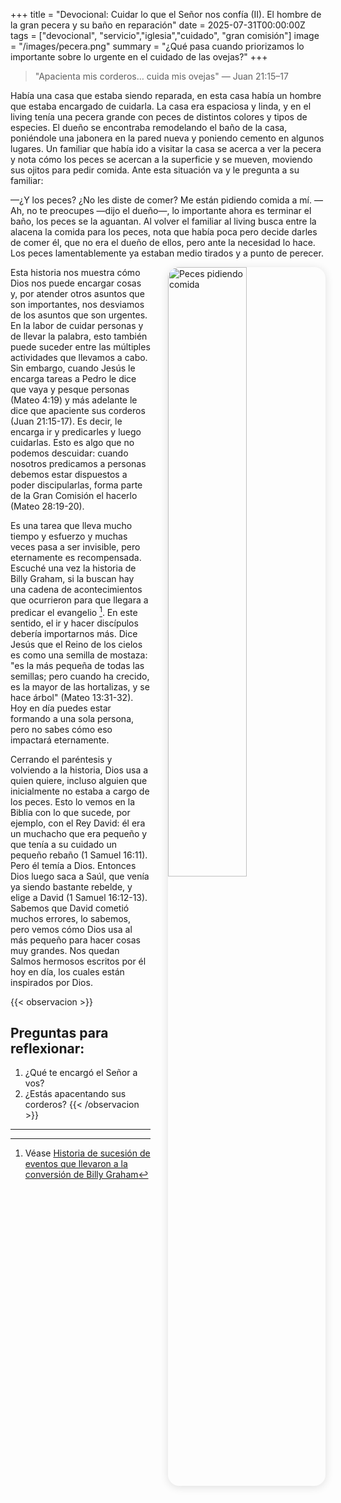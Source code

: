 +++
title = "Devocional: Cuidar lo que el Señor nos confía (II). El hombre de la gran pecera y su baño en reparación"
date = 2025-07-31T00:00:00Z
tags = ["devocional", "servicio","iglesia","cuidado", "gran comisión"]
image = "/images/pecera.png"
summary = "¿Qué pasa cuando priorizamos lo importante sobre lo urgente en el cuidado de las ovejas?"
+++


> "Apacienta mis corderos… cuida mis ovejas" — Juan 21:15–17

Había una casa que estaba siendo reparada, en esta casa había un hombre que estaba encargado de cuidarla. La casa era espaciosa y linda, y en el living tenía una pecera grande con peces de distintos colores y tipos de especies. El dueño se encontraba remodelando el baño de la casa, poniéndole una jabonera en la pared nueva y poniendo cemento en algunos lugares.
Un familiar que había ido a visitar la casa se acerca a ver la pecera y nota cómo los peces se acercan a la superficie y se mueven, moviendo sus ojitos para pedir comida. Ante esta situación va y le pregunta a su familiar:


—¿Y los peces? ¿No les diste de comer? Me están pidiendo comida a mí.
—Ah, no te preocupes —dijo el dueño—, lo importante ahora es terminar el baño, los peces se la aguantan.
Al volver el familiar al living busca entre la alacena la comida para los peces, nota que había poca pero decide darles de comer él, que no era el dueño de ellos, pero ante la necesidad lo hace. Los peces lamentablemente ya estaban medio tirados y a punto de perecer.

<img src="/images/pecera.png" 
     alt="Peces pidiendo comida"
     style="float: right; 
            margin-left: 2em; 
            margin-bottom: 1em; 
            max-width: 400px; 
            width: 50%; 
            height: auto; 
            border-radius: 18px; 
            box-shadow: 0 2px 14px rgba(0,0,0,0.12);" />

Esta historia nos muestra cómo Dios nos puede encargar cosas y, por atender otros asuntos que son importantes, nos desviamos de los asuntos que son urgentes. En la labor de cuidar personas y de llevar la palabra, esto también puede suceder entre las múltiples actividades que llevamos a cabo. Sin embargo, cuando Jesús le encarga tareas a Pedro le dice que vaya y pesque personas (Mateo 4:19) y más adelante le dice que apaciente sus corderos (Juan 21:15-17). Es decir, le encarga ir y predicarles y luego cuidarlas. Esto es algo que no podemos descuidar: cuando nosotros predicamos a personas debemos estar dispuestos a poder discipularlas, forma parte de la Gran Comisión el hacerlo (Mateo 28:19-20).

Es una tarea que lleva mucho tiempo y esfuerzo y muchas veces pasa a ser invisible, pero eternamente es recompensada. Escuché una vez la historia de Billy Graham, si la buscan hay una cadena de acontecimientos que ocurrieron para que llegara a predicar el evangelio [^1]. En este sentido, el ir y hacer discípulos debería importarnos más. Dice Jesús que el Reino de los cielos es como una semilla de mostaza: "es la más pequeña de todas las semillas; pero cuando ha crecido, es la mayor de las hortalizas, y se hace árbol" (Mateo 13:31-32). Hoy en día puedes estar formando a una sola persona, pero no sabes cómo eso impactará eternamente.

Cerrando el paréntesis y volviendo a la historia, Dios usa a quien quiere, incluso alguien que inicialmente no estaba a cargo de los peces. Esto lo vemos en la Biblia con lo que sucede, por ejemplo, con el Rey David: él era un muchacho que era pequeño y que tenía a su cuidado un pequeño rebaño (1 Samuel 16:11). Pero él temía a Dios. Entonces Dios luego saca a Saúl, que venía ya siendo bastante rebelde, y elige a David (1 Samuel 16:12-13). Sabemos que David cometió muchos errores, lo sabemos, pero vemos cómo Dios usa al más pequeño para hacer cosas muy grandes. Nos quedan Salmos hermosos escritos por él hoy en día, los cuales están inspirados por Dios.

{{< observacion >}}
## Preguntas para reflexionar:
1. ¿Qué te encargó el Señor a vos?
2. ¿Estás apacentando sus corderos?
{{< /observacion >}}
---
[^1]:Véase [Historia de sucesión de eventos que llevaron a la conversión de Billy Graham](https://www.travisagnew.org/2013/07/22/the-chain-of-events-for-billy-grahams-conversion/)
